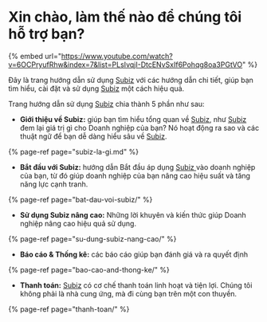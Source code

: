 # Xin chào, làm thế nào để chúng tôi hỗ trợ bạn?

{% embed url="https://www.youtube.com/watch?v=6OCPryufRhw&index=7&list=PLsIvqjI-DtcENvSxIf6Pohqg8oa3PGtVO" %}

Đây là trang hướng dẫn sử dụng [Subiz](https://subiz.com/vi/) với các hướng dẫn chi tiết, giúp bạn tìm hiểu, cài đặt và sử dụng [Subiz](https://subiz.com/vi/) một cách hiệu quả. 

Trang hướng dẫn sử dụng [Subiz](https://subiz.com/vi/) chia thành 5 phần như sau:

* **Giới thiệu về Subiz:** giúp bạn tìm hiểu tổng quan về [Subiz](https://subiz.com/vi/), như [Subiz](https://subiz.com/vi/) đem lại giá trị gì cho Doanh nghiệp của bạn? Nó hoạt động ra sao và các thuật ngữ để bạn dễ dàng hiểu sâu về [Subiz](https://subiz.com/vi/).

{% page-ref page="subiz-la-gi.md" %}

* **Bắt đầu với Subiz:** hướng dẫn Bắt đầu áp dụng [Subiz ](https://subiz.com/vi/)vào doanh nghiệp của bạn, từ đó giúp doanh nghiệp của bạn nâng cao hiệu suất và tăng năng lực cạnh tranh. 

{% page-ref page="bat-dau-voi-subiz/" %}

* **Sử dụng Subiz nâng cao:** Những lời khuyên và kiến thức giúp Doanh nghiệp nâng cao hiệu quả sử dụng. 

{% page-ref page="su-dung-subiz-nang-cao/" %}

* **Báo cáo & Thống kê:** các báo cáo giúp bạn đánh giá và ra quyết định

{% page-ref page="bao-cao-and-thong-ke/" %}

* **Thanh toán:** [Subiz](https://subiz.com/vi/) có cơ chế thanh toán linh hoạt và tiện lợi. Chúng tôi không phải là nhà cung ứng, mà đi cùng bạn trên một con thuyền.

{% page-ref page="thanh-toan/" %}



